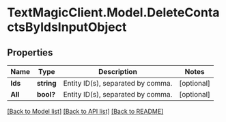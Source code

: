 # TextMagicClient.Model.DeleteContactsByIdsInputObject
## Properties

Name | Type | Description | Notes
------------ | ------------- | ------------- | -------------
**Ids** | **string** | Entity ID(s), separated by comma. | [optional] 
**All** | **bool?** | Entity ID(s), separated by comma. | [optional] 

[[Back to Model list]](../README.md#documentation-for-models) [[Back to API list]](../README.md#documentation-for-api-endpoints) [[Back to README]](../README.md)

